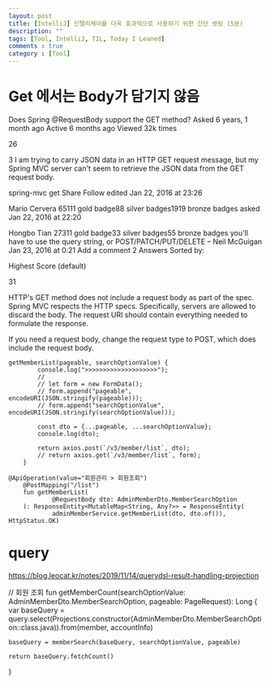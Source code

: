 ```yaml
---
layout: post
title: [IntelliJ] 인텔리제이를 더욱 효과적으로 사용하기 위한 간단 셋팅 (5분)
description: ""
tags: [Tool, IntelliJ, TIL, Today I Leaned]
comments : true
category : [Tool]
---
```


# Get 에서는 Body가 담기지 않음



Does Spring @RequestBody support the GET method?
Asked 6 years, 1 month ago
Active 6 months ago
Viewed 32k times

26


3
I am trying to carry JSON data in an HTTP GET request message, but my Spring MVC server can't seem to retrieve the JSON data from the GET request body.

spring-mvc
get
Share
Follow
edited Jan 22, 2016 at 23:26

Mario Cervera
65111 gold badge88 silver badges1919 bronze badges
asked Jan 22, 2016 at 22:20

Hongbo Tian
27311 gold badge33 silver badges55 bronze badges
you'll have to use the query string, or POST/PATCH/PUT/DELETE – 
Neil McGuigan
 Jan 23, 2016 at 0:21
Add a comment
2 Answers
Sorted by:

Highest Score (default)

31

HTTP's GET method does not include a request body as part of the spec. Spring MVC respects the HTTP specs. Specifically, servers are allowed to discard the body. The request URI should contain everything needed to formulate the response.

If you need a request body, change the request type to POST, which does include the request body.

```
getMemberList(pageable, searchOptionValue) {
        console.log(">>>>>>>>>>>>>>>>>>>>");
        //
        // let form = new FormData();
        // form.append("pageable", encodeURI(JSON.stringify(pageable)));
        // form.append("searchOptionValue", encodeURI(JSON.stringify(searchOptionValue)));

        const dto = {...pageable, ...searchOptionValue};
        console.log(dto);

        return axios.post(`/v3/member/list`, dto);
        // return axios.get(`/v3/member/list`, form);
    }
```

```
@ApiOperation(value="회원관리 > 회원조회")
    @PostMapping("/list")
    fun getMemberList(
            @RequestBody dto: AdminMemberDto.MemberSearchOption
    ): ResponseEntity<MutableMap<String, Any?>> = ResponseEntity(
            adminMemberService.getMemberList(dto, dto.of()), HttpStatus.OK)
```






# query
https://blog.leocat.kr/notes/2019/11/14/querydsl-result-handling-projection


// 회원 조회
fun getMemberCount(searchOptionValue: AdminMemberDto.MemberSearchOption, pageable: PageRequest): Long {
    var baseQuery = query.select(Projections.constructor(AdminMemberDto.MemberSearchOption::class.java)).from(member, accountInfo)

    baseQuery = memberSearch(baseQuery, searchOptionValue, pageable)

    return baseQuery.fetchCount()
}

